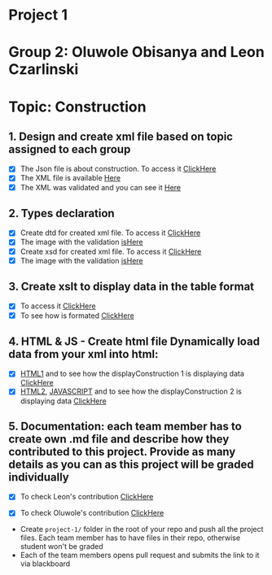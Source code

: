 # Project 1
# Group 2: Oluwole Obisanya and Leon Czarlinski
# Topic: Construction


## 1. Design and create xml file based on topic assigned to each group
 - [X] The Json file is about construction. To access it [ClickHere](construction.json)
 - [X] The XML file is available [Here](construction.xml)
 - [X] The XML was validated and you can see it [Here](XML_Validation.png)

## 2. Types declaration
 - [X] Create dtd for created xml file. To access it [ClickHere](construction_with_dtd.xml)
 - [X] The image with the validation [isHere](DTD_Validation.png)
 - [X] Create xsd for created xml file. To access it [ClickHere](construction.xsd)
 - [X] The image with the validation [isHere](XSD_Validation.png)

## 3. Create xslt to display data in the table format
 - [X] To access it [ClickHere](construction.xml)
 - [X] To see how is formated [ClickHere](XML_Visualization.png)

## 4. HTML & JS - Create html file Dynamically load data from your xml into html:
 - [X] [HTML1](displayConstruction.html) and to see how the displayConstruction 1 is displaying data [ClickHere](/displayConstruction.png)
 - [X] [HTML2](/displayConstruction2/displayConstruction2.html), [JAVASCRIPT](/displayConstruction2/script.js) and to see how the displayConstruction 2 is displaying data [ClickHere](/displayConstruction2.png)
 
## 5. Documentation: each team member has to create own .md file and describe how they contributed to this project. Provide as many details as you can as this project will be graded individually
 - [X] To check Leon's contribution [ClickHere](/leonCzarlinski.md) 
 - [X] To check Oluwole's contribution [ClickHere](/oluwoleObisanya.md)


- Create `project-1/` folder in the root of your repo and push all the project files. Each team member has to have files in their repo, otherwise student won't be graded
- Each of the team members opens pull request and submits the link to it via blackboard
